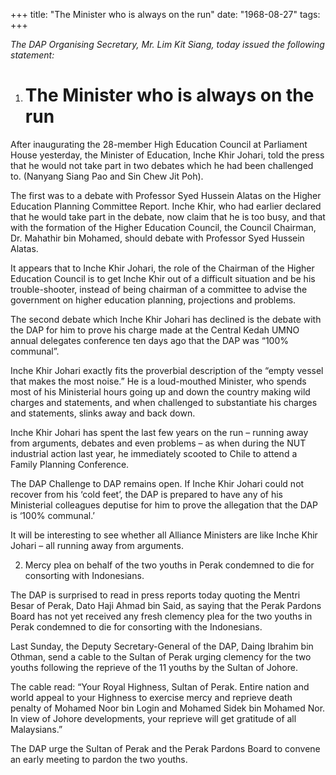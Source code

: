 +++ 
title: "The Minister who is always on the run"
date: "1968-08-27"
tags:
+++

_The DAP Organising Secretary, Mr. Lim Kit Siang, today issued the following statement:_

1.	# The Minister who is always on the run

After inaugurating the 28-member High Education Council at Parliament House yesterday, the Minister of Education, Inche Khir Johari, told the press that he would not take part in two debates which he had been challenged to. (Nanyang Siang Pao and Sin Chew Jit Poh).

The first was to a debate with Professor Syed Hussein Alatas on the Higher Education Planning Committee Report. Inche Khir, who had earlier declared that he would take part in the debate, now claim that he is too busy, and that with the formation of the Higher Education Council, the Council Chairman, Dr. Mahathir bin Mohamed, should debate with Professor Syed Hussein Alatas.</u>

It appears that to Inche Khir Johari, the role of the Chairman of the Higher Education Council is to get Inche Khir out of a difficult situation and be his trouble-shooter, instead of being chairman of a committee to advise the government on higher education planning, projections and problems.

The second debate which Inche Khir Johari has declined is the debate with the DAP for him to prove his charge made at the Central Kedah UMNO annual delegates conference ten days ago that the DAP was “100% communal”.

Inche Khir Johari exactly fits the proverbial description of the “empty vessel that makes the most noise.” He is a loud-mouthed Minister, who spends most of his Ministerial hours going up and down the country making wild charges and statements, and when challenged to substantiate his charges and statements, slinks away and back down.

Inche Khir Johari has spent the last few years on the run – running away from arguments, debates and even problems – as when during the NUT industrial action last year, he immediately scooted to Chile to attend a Family Planning Conference.

The DAP Challenge to DAP remains open. If Inche Khir Johari could not recover from his ‘cold feet’, the DAP is prepared to have any of his Ministerial colleagues deputise for him to prove the allegation that the DAP is ‘100% communal.’

It will be interesting to see whether all Alliance Ministers are like Inche Khir Johari – all running away from arguments. 

2.	Mercy plea on behalf of the two youths in Perak condemned to die for consorting with Indonesians.

The DAP is surprised to read in press reports today quoting the Mentri Besar of Perak, Dato Haji Ahmad bin Said, as saying that the Perak Pardons Board has not yet received any fresh clemency plea for the two youths in Perak condemned to die for consorting with the Indonesians.

Last Sunday, the Deputy Secretary-General of the DAP, Daing Ibrahim bin Othman, send a cable to the Sultan of Perak urging clemency for the two youths following the reprieve of the 11 youths by the Sultan of Johore.

The cable read: “Your Royal Highness, Sultan of Perak. Entire nation and world appeal to your Highness to exercise mercy and reprieve death penalty of Mohamed Noor bin Login and Mohamed Sidek bin Mohamed Nor. In view of Johore developments, your reprieve will get gratitude of all Malaysians.”

The DAP urge the Sultan of Perak and the Perak Pardons Board to convene an early meeting to pardon the two youths.
 
